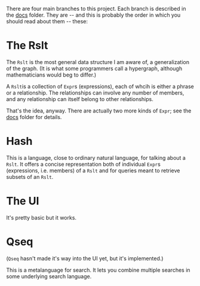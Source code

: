 There are four main branches to this project. Each branch is described in the [docs](docs) folder. They are -- and this is probably the order in which you should read about them -- these:


# The Rslt

The `Rslt` is the most general data structure I am aware of, a generalization of the graph. (It is what some programmers call a hypergraph, although mathematicians would beg to differ.)

A `Rslt`is a collection of `Expr`s (expressions), each of whcih is either a phrase or a relationship. The relationships can involve any number of members, and any relationship can itself belong to other relationships.

That's the idea, anyway. There are actually two more kinds of `Expr`; see the [docs](docs) folder for details.


# Hash

This is a language, close to ordinary natural language, for talking about a `Rslt`. It offers a concise representation both of individual `Expr`s (expressions, i.e. members) of a `Rslt` and for queries meant to retrieve subsets of an `Rslt`.


# The UI

It's pretty basic but it works.


# Qseq

(`Qseq` hasn't made it's way into the UI yet, but it's implemented.)

This is a metalanguage for search. It lets you combine multiple searches in some underlying search language.
